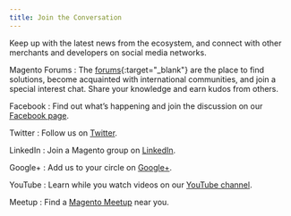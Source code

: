 ```yaml
---
title: Join the Conversation
---
```


Keep up with the latest news from the ecosystem, and connect with other merchants and developers on social media networks.

Magento Forums
:  The [forums][1]{:target="_blank"} are the place to find solutions, become acquainted with international communities, and join a special interest chat. Share your knowledge and earn kudos from others.

Facebook
: Find out what’s happening and join the discussion on our [Facebook page][2].

Twitter
:  Follow us on [Twitter][3].

LinkedIn
:  Join a Magento group on [LinkedIn][4].

Google+
:  Add us to your circle on [Google+][5].

YouTube
:  Learn while you watch videos on our [YouTube channel][7].

Meetup
:  Find a [Magento Meetup][8] near you.

[1]: https://community.magento.com/
[2]: https://www.facebook.com/magento
[3]: https://twitter.com/magento
[4]: https://www.linkedin.com/company/magento?trk=top_nav_home
[5]: https://plus.google.com/+magento/posts
[7]: https://www.youtube.com/user/magentocommerce/featured "Magento on YouTube"
[8]: https://www.meetup.com/find/?keywords=Magento

